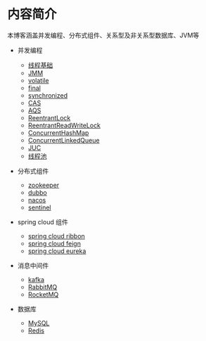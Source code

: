 # 内容简介

本博客涵盖并发编程、分布式组件、关系型及非关系型数据库、JVM等

- 并发编程
  - [线程基础](thread/线程基础.md)
  - [JMM](thread/JMM.md)
  - [volatile](thread/volatile.md)
  - [final](thread/final.md)
  - [synchronized](thread/synchronized.md)
  - [CAS](thread/cas.md)
  - [AQS](thread/AQS.md)
  - [ReentrantLock](thread/ReentrantLock.md)
  - [ReentrantReadWriteLock](thread/ReentrantReadWriteLock.md)
  - [ConcurrentHashMap](thread/ConcurrentHashMap.md)
  - [ConcurrentLinkedQueue](thread/ConcurrentLinkedQueue.md)
  - [JUC](thread/JUC.md)
  - [线程池](thread/线程池.md)

- 分布式组件
  - [zookeeper](/distributed/zookeeper.md)
  - [dubbo](/distributed/dubbo.md)
  - [nacos](/distributed/nacos.md)
  - [sentinel](/distributed/sentinel.md)

- spring cloud 组件
  - [spring cloud ribbon](/springcloud/ribbon.md)
  - [spring cloud feign](/springcloud/feign.md)
  - [spring cloud eureka](/springcloud/eureka.md)

- 消息中间件
  - [kafka](/mq/kafka.md)
  - [RabbitMQ](/mq/RabbitMQ.md)
  - [RocketMQ](/mq/RocketMQ.md)

- 数据库
  - [MySQL](database/mysql.md)
  - [Redis](database/redis.md)